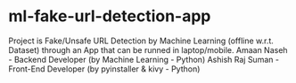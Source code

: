 # ml-fake-url-detection-app
Project is Fake/Unsafe URL Detection by Machine Learning (offline w.r.t. Dataset) through an App that can be runned in laptop/mobile.
Amaan Naseh - Backend Developer (by Machine Learning - Python)
Ashish Raj Suman - Front-End Developer (by pyinstaller & kivy - Python)
